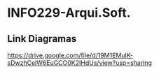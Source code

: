 # INFO229-Arqui.Soft.

## Link Diagramas
  https://drive.google.com/file/d/19M1EMuIK-sDwzhCelW6EuGCO0K2IHdUs/view?usp=sharing
